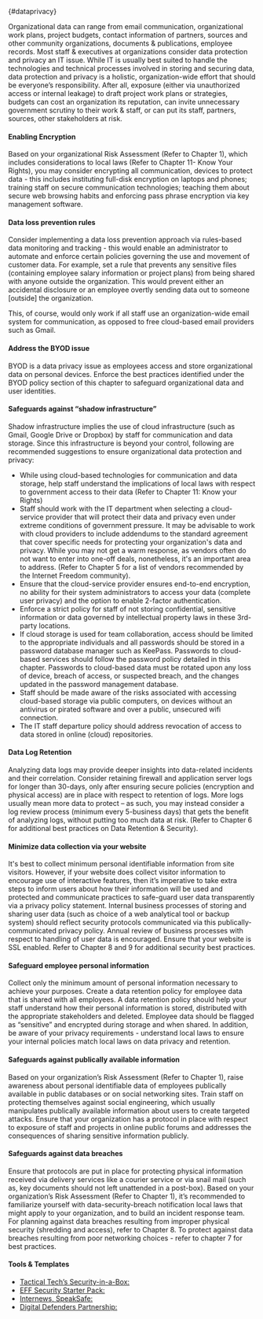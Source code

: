 {#dataprivacy}


Organizational data can range from email communication, organizational work plans, project budgets, contact information of partners, sources and other community organizations, documents & publications, employee records. Most staff & executives at organizations consider data protection and privacy an IT issue. While IT is usually best suited to handle the technologies and technical processes involved in storing and securing data, data protection and privacy is a holistic, organization-wide effort that should be everyone’s responsibility. After all, exposure (either via unauthorized access or internal leakage) to draft project work plans or strategies, budgets can cost an organization its reputation, can invite unnecessary government scrutiny to their work & staff, or can put its staff, partners, sources, other stakeholders at risk.

#### Enabling Encryption ####

Based on your organizational Risk Assessment (Refer to Chapter 1), which includes considerations to local laws (Refer to Chapter 11- Know Your Rights), you may consider encrypting all communication, devices to protect data - this includes instituting full-disk encryption on laptops and phones; training staff on secure communication technologies; teaching them about secure web browsing habits and enforcing pass phrase encryption via key management software.

#### Data loss prevention rules ####

Consider implementing a data loss prevention approach via rules-based data monitoring and tracking - this would enable an administrator to automate and enforce certain policies governing the use and movement of customer data. For example, set a rule that prevents any sensitive files (containing employee salary information or project plans) from being shared with anyone outside the organization. This would prevent either an accidental disclosure or an employee overtly sending data out to someone [outside] the organization.

This, of course, would only work if all staff use an organization-wide email system for communication, as opposed to free cloud-based email providers such as Gmail.

#### Address the BYOD issue ####

BYOD is a data privacy issue as employees access and  store organizational data on personal devices. Enforce the best practices identified under the BYOD policy section of this chapter to safeguard organizational data and user identities.

#### Safeguards against “shadow infrastructure” ####

Shadow infrastructure implies the use of cloud infrastructure (such as Gmail, Google Drive or Dropbox) by staff for communication and data storage. Since this infrastructure is beyond your control, following are recommended suggestions to ensure organizational data protection and  privacy:

- While using cloud-based technologies for communication and data storage, help staff understand the implications of local laws with respect to government access to their data (Refer to Chapter 11: Know your Rights)
- Staff should work with the IT department when selecting a cloud-service provider that will protect their data and  privacy even under extreme conditions of government pressure. It may be advisable to work with cloud providers to include addendums to the standard agreement that cover specific needs for protecting your organization's data and privacy. While you may not get a warm response, as vendors often do not want to enter into one-off deals, nonetheless, it's an important area to address. (Refer to Chapter 5 for a list of vendors recommended by the Internet Freedom community).
- Ensure that the cloud-service provider ensures end-to-end encryption, no ability for their system administrators to access your data (complete user privacy) and the option to enable 2-factor authentication.
- Enforce a strict policy for staff of not storing confidential, sensitive information or data governed by intellectual property laws in these 3rd-party locations.
- If cloud storage is used for team collaboration, access should be limited to the appropriate individuals and all passwords should be stored in a password database manager such as KeePass. Passwords to cloud-based services should follow the password policy detailed in this chapter. Passwords to cloud-based data must be rotated upon any loss of device, breach of access, or suspected breach, and the changes updated in the password management database.
- Staff should be made aware of the risks associated with accessing cloud-based storage via public computers, on devices without an antivirus or pirated software and over a public, unsecured wifi connection.
- The IT staff departure policy should address revocation of access to data stored in online (cloud) repositories.

#### Data Log Retention ####

Analyzing data logs may provide deeper insights into data-related incidents and their correlation. Consider retaining firewall and application server logs for longer than 30-days, only after ensuring secure policies (encryption and physical access) are in place with respect to retention of logs. More logs usually mean more data to protect – as such, you may instead consider a log review process (minimum every 5-business days) that gets the benefit of analyzing logs, without putting too much data at risk. (Refer to Chapter 6 for additional best practices on Data Retention & Security).

#### Minimize data collection via your website ####

It's best to collect minimum personal identifiable information from site visitors. However, if your website does collect visitor information to encourage use of interactive features, then it’s imperative to take extra steps to inform users about how their information will be used and protected and communicate practices to safe-guard user data transparently via a privacy policy statement. Internal business processes of storing and sharing user data (such as choice of a web analytical tool or backup system) should reflect security protocols communicated via this publically-communicated privacy policy. Annual review of business processes with respect to handling of user data is encouraged. Ensure that your website is SSL enabled. Refer to Chapter 8 and 9 for additional security best practices.


#### Safeguard employee personal information ####

Collect only the minimum amount of personal information necessary to achieve your purposes. Create a data retention policy for employee data that is shared with all employees. A data retention policy should help your staff understand how their personal information is stored, distributed with the appropriate stakeholders and deleted. Employee data should be flagged as “sensitive” and encrypted during storage and when shared. In addition, be aware of your privacy requirements - understand local laws to ensure your internal policies match local laws on data privacy and retention.

#### Safeguards against publically available information ####

Based on your organization’s Risk Assessment (Refer to Chapter 1), raise awareness about personal identifiable data of employees publically available in public databases or on social networking sites. Train staff on protecting themselves against social engineering, which usually manipulates publically available information about users to create targeted attacks. Ensure that your organization has a protocol in place with respect to exposure of staff and projects in online public forums and addresses the consequences of sharing sensitive information publicly.

#### Safeguards against data breaches ####

Ensure that protocols are put in place for protecting physical information received via delivery services like a courier service or via snail mail (such as, key documents should not left unattended in a post-box). Based on your organization’s Risk Assessment (Refer to Chapter 1), it’s recommended to familiarize yourself with data-security-breach notification local laws that might apply to your organization, and to build an incident response team. For planning against data breaches resulting from improper physical security (shredding and access), refer to Chapter 8. To protect against data breaches resulting from poor networking choices - refer to chapter 7 for best practices.

#### Tools & Templates ####

- [Tactical Tech’s Security-in-a-Box:](https://securityinabox.org/)
- [EFF Security Starter Pack:](https://ssd.eff.org/)
- [Internews, SpeakSafe:](https://speaksafe.internews.org/)
- [Digital Defenders Partnership:](http://digitaldefenders.org/digitalfirstaid/)
